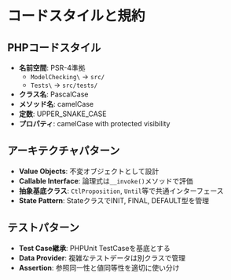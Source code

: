 # コードスタイルと規約

## PHPコードスタイル
- **名前空間**: PSR-4準拠
  - `ModelChecking\` → `src/`
  - `Tests\` → `src/tests/`
- **クラス名**: PascalCase
- **メソッド名**: camelCase
- **定数**: UPPER_SNAKE_CASE
- **プロパティ**: camelCase with protected visibility

## アーキテクチャパターン
- **Value Objects**: 不変オブジェクトとして設計
- **Callable Interface**: 論理式は`__invoke()`メソッドで評価
- **抽象基底クラス**: `CtlProposition`, `Until`等で共通インターフェース
- **State Pattern**: StateクラスでINIT, FINAL, DEFAULT型を管理

## テストパターン
- **Test Case継承**: PHPUnit TestCaseを基底とする
- **Data Provider**: 複雑なテストデータは別クラスで管理
- **Assertion**: 参照同一性と値同等性を適切に使い分け